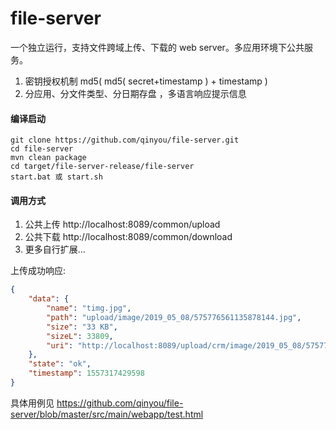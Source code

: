 # file-server
一个独立运行，支持文件跨域上传、下载的 web server。多应用环境下公共服务。

1. 密钥授权机制 md5( md5( secret+timestamp ) + timestamp ) 
2. 分应用、分文件类型、分日期存盘 ，多语言响应提示信息

#### 编译启动

```Shell
git clone https://github.com/qinyou/file-server.git
cd file-server
mvn clean package
cd target/file-server-release/file-server
start.bat 或 start.sh
```

#### 调用方式 
1. 公共上传   http://localhost:8089/common/upload  
2. 公共下载   http://localhost:8089/common/download  
3. 更多自行扩展...

上传成功响应:

```Json
{
	"data": {
		"name": "timg.jpg",
		"path": "upload/image/2019_05_08/575776561135878144.jpg",
		"size": "33 KB",
		"sizeL": 33809,
		"uri": "http://localhost:8089/upload/crm/image/2019_05_08/575776561135878144.jpg"
	},
	"state": "ok",
	"timestamp": 1557317429598
}
```

具体用例见 https://github.com/qinyou/file-server/blob/master/src/main/webapp/test.html  



